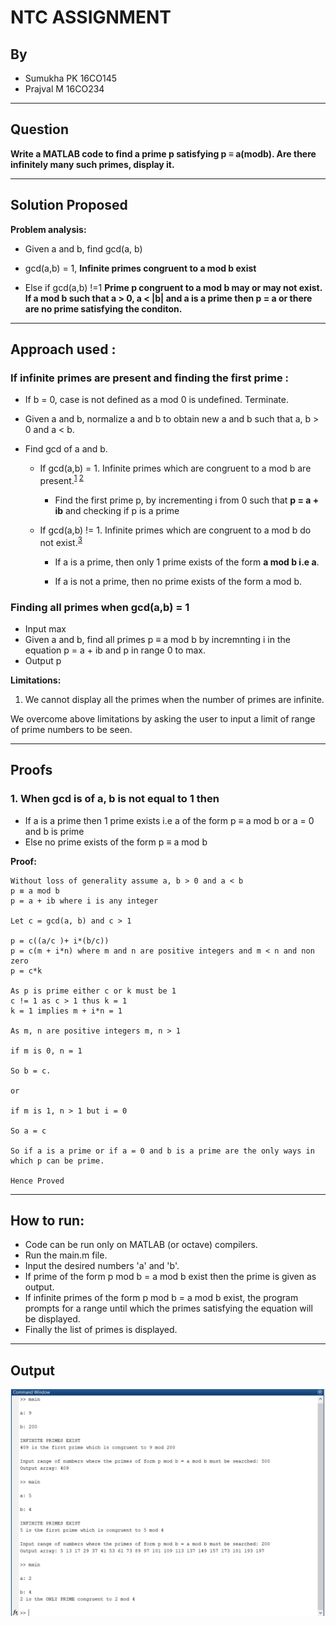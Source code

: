 NTC ASSIGNMENT
=
## By

* Sumukha PK 16CO145
* Prajval M 16CO234 

___

## Question
<b>Write a MATLAB code to find a prime p satisfying p ≡ a(modb). Are
there infinitely many such primes, display it.</b>
___

## Solution Proposed

<b>Problem analysis:</b>

* Given a and b, find gcd(a, b)

* gcd(a,b) = 1, <b> Infinite primes congruent to a mod b exist</b>

* Else if gcd(a,b) !=1 <b> Prime p congruent to a mod b may or may not exist. If a mod b such that a > 0, a < |b| and a is a prime then p = a or there are no prime satisfying the conditon.</b>
___

## Approach used : 


### <b>If infinite primes are present and finding the first prime :</b>

* If b = 0, case is not defined as a mod 0 is undefined. Terminate.

* Given a and b, normalize a and b to obtain new a and b such that a, b > 0 and a < b.

* Find gcd of a and b.
    
    * If gcd(a,b) = 1. Infinite primes which are congruent to a mod b are present.<sup>[1](https://web.math.pmf.unizg.hr/nastava/studnatj/Dirichlet_theorem.pdf)
    [2](https://sites.math.washington.edu/~morrow/336_14/papers/austin.pdf)</sup>
        
        * Find the first prime p, by incrementing i from 0 such that <b>p = a + ib</b>
        and checking if p is a prime
    
    * If gcd(a,b) != 1. Infinite primes which are congruent to a mod b do not exist.<sup>[3](README.md#proofs)</sup>

        * If a is a prime, then only 1 prime exists of the form <b>a mod b i.e a</b>.

        * If a is not a prime, then no prime exists of the form a mod b.

### <b>Finding all primes when gcd(a,b) = 1</b>
* Input max
* Given a and b, find all primes p ≡ a mod b by incremnting i in the equation p = a + ib and p in range 0 to max. 
* Output p

<b> Limitations:  </b>
1. We cannot display all the primes when the number of primes are infinite.

We overcome above limitations by asking the user to input a limit of range of prime numbers to be seen.
___

## Proofs

### <b> 1. When gcd is of a, b is not equal to 1 then</b>
    
* If a is a prime then 1 prime exists i.e a of the form p ≡ a mod b or a = 0 and b is prime
* Else no prime exists of the form p ≡ a mod b

<b>Proof:</b>

    Without loss of generality assume a, b > 0 and a < b
    p ≡ a mod b
    p = a + ib where i is any integer

    Let c = gcd(a, b) and c > 1
    
    p = c((a/c )+ i*(b/c))
    p = c(m + i*n) where m and n are positive integers and m < n and non zero
    p = c*k

    As p is prime either c or k must be 1
    c != 1 as c > 1 thus k = 1
    k = 1 implies m + i*n = 1

    As m, n are positive integers m, n > 1

    if m is 0, n = 1

    So b = c. 

    or 
    
    if m is 1, n > 1 but i = 0

    So a = c

    So if a is a prime or if a = 0 and b is a prime are the only ways in which p can be prime.

    Hence Proved

___

## How to run:

* Code can be run only on MATLAB (or octave) compilers.
* Run the main.m file.
* Input the desired numbers 'a' and 'b'.
* If prime of the form p mod b = a mod b exist then the prime is given as output.
* If infinite primes of the form p mod b = a mod b exist, the program prompts for a range until which the primes satisfying the equation will be displayed.
* Finally the list of primes is displayed.

___


## Output
![Output_1](images/op_1.PNG)